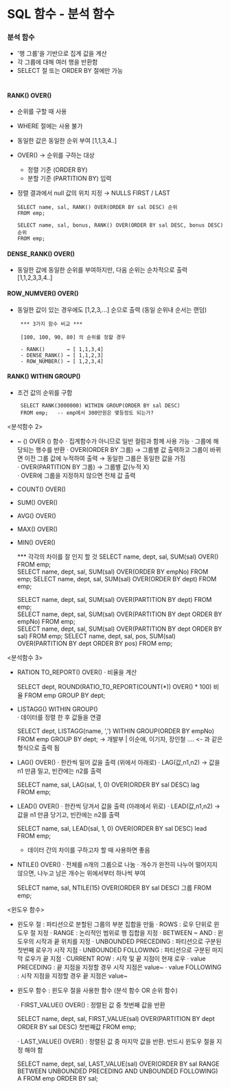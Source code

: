 # SQL 함수 - 분석 함수 

### 분석 함수
 - '행 그룹'을 기반으로 집계 값을 계산
 - 각 그룹에 대해 여러 행을 반환함 
 - SELECT 절 또는 ORDER BY 절에만 가능
#
####  RANK() OVER() 
   - 순위를 구할 때 사용  
   - WHERE 절에는 사용 불가 
   - 동일한 값은 동일한 순위 부여 [1,1,3,4..] 
   - OVER() → 순위를 구하는 대상
     -  정렬 기준 (ORDER BY)
     -  분할 기준 (PARTITION BY) 입력 

   - 정렬 결과에서 null 값의 위치 지정 → NULLS FIRST / LAST
   
         SELECT name, sal, RANK() OVER(ORDER BY sal DESC) 순위 
         FROM emp;
	 
	     SELECT name, sal, bonus, RANK() OVER(ORDER BY sal DESC, bonus DESC) 순위 
         FROM emp;
  
#### DENSE_RANK() OVER()
   - 동일한 값에 동일한 순위를 부여하지만, 다음 순위는 순차적으로 출력 [1,1,2,3,3,4..] 

#### ROW_NUMVER() OVER()  
   - 동일한 값이 있는 경우에도 [1,2,3,...] 순으로 출력 (동일 순위내 순서는 랜덤) 
   
          *** 3가지 함수 비교 *** 
	  
          [100, 100, 90, 80] 의 순위를 정할 경우 
	  
          - RANK()       → [ 1,1,3,4] 
	      - DENSE_RANK() → [ 1,1,2,3]
	      - ROW_NUMBER() → [ 1,2,3,4]
    
#### RANK() WITHIN GROUP() 
  - 조건 값의 순위를 구함 
     
	     SELECT RANK(3000000) WITHIN GROUP(ORDER BY sal DESC) 
	     FROM emp;   -- emp에서 300만원은 몇등정도 되는가? 
	 
	 
<분석함수 2>
 - ~ () OVER () 함수 
   · 집계함수가 아니므로 일반 컬럼과 함께 사용 가능 
   · 그룹에 해당되는 행수를 반환 
   · OVER(ORDER BY 그룹) 
      → 그룹별 값 출력하고 그룹이 바뀌면 이전 그룹 값에 누적하여 출력
	  → 동일한 그룹은 동일한 값을 가짐 	 
   · OVER(PARTITION BY 그룹) 
	  → 그룹별 값(누적 X) 	   
   · OVER에 그룹을 지정하지 않으면 전체 값 출력 
 
 - COUNT() OVER() 
 - SUM() OVER()
 - AVG() OVER()
 - MAX() OVER()
 - MIN() OVER()
 
   *** 각각의 차이를 잘 인지 할 것 
    SELECT name, dept, sal, SUM(sal) OVER() FROM emp;   
    SELECT name, dept, sal, SUM(sal) OVER(ORDER BY empNo) FROM emp; 
    SELECT name, dept, sal, SUM(sal) OVER(ORDER BY dept) FROM emp; 
 
    SELECT name, dept, sal,
        SUM(sal) OVER(PARTITION BY dept) FROM emp;  
    SELECT name, dept, sal, 
        SUM(sal) OVER(PARTITION BY dept ORDER BY empNo) FROM emp;   
    SELECT name, dept, sal, 
        SUM(sal) OVER(PARTITION BY dept ORDER BY sal) FROM emp; 
    SELECT name, dept, sal, pos,
        SUM(sal) OVER(PARTITION BY dept ORDER BY pos) FROM emp;


<분석함수 3>  
 - RATION TO_REPORT() OVER() 
   · 비율을 계산 
   
    SELECT dept, ROUND(RATIO_TO_REPORT(COUNT(*)) OVER() * 100) 비율
	FROM emp
	GROUP BY dept;
 
 - LISTAGG() WITHIN GROUP()  
   · 데이터를 정렬 한 후 값들을 연결 
   
    SELECT dept, LISTAGG(name, ',') WITHIN GROUP(ORDER BY empNo) 
	FROM emp
	GROUP BY dept;
	  → 개발부 | 이순애, 이기자, 장인철 ....   <- 과 같은 형식으로 출력 됨 
 
 - LAG() OVER() 
   · 한칸씩 밀어 값을 출력 (위에서 아래로)
   · LAG(값,n1,n2) 
     → 값을 n1 만큼 밀고, 빈칸에는 n2를 출력 
	 
	  SELECT name, sal, LAG(sal, 1, 0) OVER(ORDER BY sal DESC) lag  
	  FROM emp;
 
 - LEAD() OVER() 
   · 한칸씩 당겨서 값을 출력 (아래에서 위로)
   · LEAD(값,n1,n2) 
     → 값을 n1 만큼 당기고, 빈칸에는 n2를 출력  
	 
	  SELECT name, sal, LEAD(sal, 1, 0) OVER(ORDER BY sal DESC) lead
	  FROM emp;
	
      * 데이터 간의 차이를 구하고자 할 때 사용하면 좋음 	
	  
 - NTILE() OVER() 
   · 전체를 n개의 그룹으로 나눔 
   · 개수가 완전히 나누어 떨어지지 않으면, 나누고 남은 개수는 위에서부터 하나씩 부여
      
	  SELECT name, sal, NTILE(15) OVER(ORDER BY sal DESC) 그룹
      FROM emp;
	  
	 
<윈도우 함수> 
 - 윈도우 절 : 파티션으로 분할된 그룹의 부분 집합을 만듦 
   · ROWS : 로우 단위로 윈도우 절 지정 
   · RANGE : 논리적인 범위로 행 집합을 지정
   · BETWEEN ~ AND : 윈도우의 시작과 끝 위치를 지정 
   · UNBOUNDED PRECEDING : 파티션으로 구분된 첫번째 로우가 시작 지점
   · UNBOUNDED FOLLOWING : 파티션으로 구분된 마지막 로우가 끝 지점
   · CURRENT ROW : 시작 및 끝 지점이 현재 로우
   · value PRECEDING : 끝 지점을 지정할 경우 시작 지점은 value~ 
   · value FOLLOWING : 시작 지점을 지정할 경우 끝 지점은 value~ 

 - 윈도우 함수 : 윈도우 절을 사용한 함수 (분석 함수 OR 순위 함수)
 
   · FIRST_VALUE() OVER() : 정렬된 값 중 첫번째 값을 반환 
    
     SELECT name, dept, sal,
      FIRST_VALUE(sal) OVER(PARTITION BY dept ORDER BY sal DESC) 첫번째값
     FROM emp;
   
   · LAST_VALUE() OVER() : 정렬된 값 중 마지막 값을 반환. 반드시 윈도우 절을 지정 해야 함

     SELECT name, dept, sal,
      LAST_VALUE(sal) OVER(ORDER BY sal RANGE BETWEEN UNBOUNDED PRECEDING AND UNBOUNDED FOLLOWING) A FROM emp
     ORDER BY sal;    
 	 
